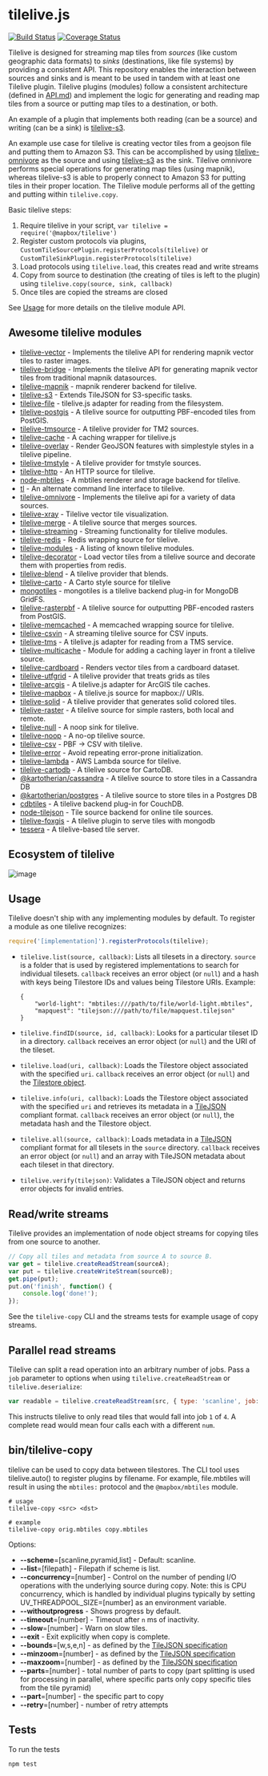 # tilelive.js

[![Build Status](https://travis-ci.org/mapbox/tilelive.svg?branch=master)](https://travis-ci.org/mapbox/tilelive)
[![Coverage Status](https://coveralls.io/repos/github/mapbox/tilelive/badge.svg?branch=master)](https://coveralls.io/github/mapbox/tilelive?branch=master)

Tilelive is designed for streaming map tiles from _sources_ (like custom geographic data formats) to _sinks_ (destinations, like file systems) by providing a consistent API. This repository enables the interaction between sources and sinks and is meant to be used in tandem with at least one Tilelive plugin. Tilelive plugins (modules) follow a consistent architecture (defined in [API.md](https://github.com/mapbox/tilelive/blob/master/API.md)) and implement the logic for generating and reading map tiles from a source or putting map tiles to a destination, or both.

An example of a plugin that implements both reading (can be a source) and writing (can be a sink) is [tilelive-s3](https://github.com/mapbox/tilelive-s3).

An example use case for tilelive is creating vector tiles from a geojson file and putting them to Amazon S3. This can be accomplished by using [tilelive-omnivore](https://github.com/mapbox/tilelive-omnivore) as the source and using [tilelive-s3](https://github.com/mapbox/tilelive-s3) as the sink. Tilelive omnivore performs special operations for generating map tiles (using mapnik), whereas tilelive-s3 is able to properly connect to Amazon S3 for putting tiles in their proper location. The Tilelive module performs all of the getting and putting within `tilelive.copy`.

Basic tilelive steps:

1. Require tilelive in your script, `var tilelive = require('@mapbox/tilelive')`
1. Register custom protocols via plugins, `CustomTileSourcePlugin.registerProtocols(tilelive)` or `CustomTileSinkPlugin.registerProtocols(tilelive)`
1. Load protocols using `tilelive.load`, this creates read and write streams
1. Copy from source to destination (the creating of tiles is left to the plugin) using `tilelive.copy(source, sink, callback)`
1. Once tiles are copied the streams are closed

See [Usage](#Usage) for more details on the tilelive module API.

## Awesome tilelive modules

- [tilelive-vector](https://github.com/mapbox/tilelive-vector) - Implements the tilelive API for rendering mapnik vector tiles to raster images.
- [tilelive-bridge](https://github.com/mapbox/tilelive-bridge) - Implements the tilelive API for generating mapnik vector tiles from traditional mapnik datasources.
- [tilelive-mapnik](https://github.com/mapbox/tilelive-mapnik) - mapnik renderer backend for tilelive.
- [tilelive-s3](https://github.com/mapbox/tilelive-s3) - Extends TileJSON for S3-specific tasks.
- [tilelive-file](https://github.com/mapbox/tilelive-file) - tilelive.js adapter for reading from the filesystem.
- [tilelive-postgis](https://github.com/stepankuzmin/tilelive-postgis) - A tilelive source for outputting PBF-encoded tiles from PostGIS.
- [tilelive-tmsource](https://github.com/mojodna/tilelive-tmsource) - A tilelive provider for TM2 sources.
- [tilelive-cache](https://github.com/mojodna/tilelive-cache) - A caching wrapper for tilelive.js
- [tilelive-overlay](https://github.com/mapbox/tilelive-overlay) - Render GeoJSON features with simplestyle styles in a tilelive pipeline.
- [tilelive-tmstyle](https://github.com/mojodna/tilelive-tmstyle) - A tilelive provider for tmstyle sources.
- [tilelive-http](https://github.com/mojodna/tilelive-http) - An HTTP source for tilelive.
- [node-mbtiles](https://github.com/mapbox/node-mbtiles) - A mbtiles renderer and storage backend for tilelive.
- [tl](https://github.com/mojodna/tl) - An alternate command line interface to tilelive.
- [tilelive-omnivore](https://github.com/mapbox/tilelive-omnivore) - Implements the tilelive api for a variety of data sources.
- [tilelive-xray](https://github.com/mojodna/tilelive-xray) - Tilelive vector tile visualization.
- [tilelive-merge](https://github.com/mojodna/tilelive-merge) - A tilelive source that merges sources.
- [tilelive-streaming](https://github.com/mojodna/tilelive-streaming) - Streaming functionality for tilelive modules.
- [tilelive-redis](https://github.com/mapbox/tilelive-redis) - Redis wrapping source for tilelive.
- [tilelive-modules](https://github.com/mojodna/tilelive-modules) - A listing of known tilelive modules.
- [tilelive-decorator](https://github.com/mapbox/tilelive-decorator) - Load vector tiles from a tilelive source and decorate them with properties from redis.
- [tilelive-blend](https://github.com/mojodna/tilelive-blend) - A tilelive provider that blends.
- [tilelive-carto](https://github.com/mojodna/tilelive-carto) - A Carto style source for tilelive
- [mongotiles](https://github.com/vsivsi/mongotiles) - mongotiles is a tilelive backend plug-in for MongoDB GridFS.
- [tilelive-rasterpbf](https://github.com/mojodna/tilelive-rasterpbf) - A tilelive source for outputting PBF-encoded rasters from PostGIS.
- [tilelive-memcached](https://github.com/mapbox/tilelive-memcached) - A memcached wrapping source for tilelive.
- [tilelive-csvin](https://github.com/mojodna/tilelive-csvin) - A streaming tilelive source for CSV inputs.
- [tilelive-tms](https://github.com/oscarfonts/tilelive-tms) - A tilelive.js adapter for reading from a TMS service.
- [tilelive-multicache](https://github.com/mapbox/tilelive-multicache) - Module for adding a caching layer in front a tilelive source.
- [tilelive-cardboard](https://github.com/mapbox/tilelive-cardboard) - Renders vector tiles from a cardboard dataset.
- [tilelive-utfgrid](https://github.com/mojodna/tilelive-utfgrid) - A tilelive provider that treats grids as tiles
- [tilelive-arcgis](https://github.com/FuZhenn/tilelive-arcgis) - A tilelive.js adapter for ArcGIS tile caches.
- [tilelive-mapbox](https://github.com/mojodna/tilelive-mapbox) - A tilelive.js source for mapbox:// URIs.
- [tilelive-solid](https://github.com/mojodna/tilelive-solid) - A tilelive provider that generates solid colored tiles.
- [tilelive-raster](https://github.com/mojodna/tilelive-raster) - A tilelive source for simple rasters, both local and remote.
- [tilelive-null](https://github.com/mojodna/tilelive-null) - A noop sink for tilelive.
- [tilelive-noop](https://github.com/mapbox/tilelive-noop) - A no-op tilelive source.
- [tilelive-csv](https://github.com/mojodna/tilelive-csv) - PBF → CSV with tilelive.
- [tilelive-error](https://github.com/mojodna/tilelive-error) - Avoid repeating error-prone initialization.
- [tilelive-lambda](https://github.com/mojodna/tilelive-lambda) - AWS Lambda source for tilelive.
- [tilelive-cartodb](https://github.com/mojodna/tilelive-cartodb) - A tilelive source for CartoDB.
- [@kartotherian/cassandra](https://github.com/kartotherian/cassandra) - A tilelive source to store tiles in a Cassandra DB
- [@kartotherian/postgres](https://github.com/kartotherian/postgres) - A tilelive source to store tiles in a Postgres DB
- [cdbtiles](https://github.com/vsivsi/cdbtiles) - A tilelive backend plug-in for CouchDB.
- [node-tilejson](https://github.com/mapbox/node-tilejson) - Tile source backend for online tile sources.
- [tilelive-foxgis](https://github.com/FoxGIS/tilelive-foxgis) - A tilelive plugin to serve tiles with mongodb
- [tessera](https://github.com/mojodna/tessera) - A tilelive-based tile server.

## Ecosystem of tilelive
![image](https://cloud.githubusercontent.com/assets/1522494/16645056/a8f8fff2-4453-11e6-8ba7-b9aff033f2cd.png)

## Usage

Tilelive doesn't ship with any implementing modules by default. To register a module as one tilelive recognizes:

```javascript
require('[implementation]').registerProtocols(tilelive);
```

* `tilelive.list(source, callback)`: Lists all tilesets in a directory. `source` is a folder that is used by registered implementations to search for individual tilesets. `callback` receives an error object (or `null`) and a hash with keys being Tilestore IDs and values being Tilestore URIs. Example:

      {
          "world-light": "mbtiles:///path/to/file/world-light.mbtiles",
          "mapquest": "tilejson:///path/to/file/mapquest.tilejson"
      }

* `tilelive.findID(source, id, callback)`: Looks for a particular tileset ID in a directory. `callback` receives an error object (or `null`) and the URI of the tileset.

* `tilelive.load(uri, callback)`: Loads the Tilestore object associated with the specified `uri`. `callback` receives an error object (or `null`) and the [Tilestore object](API.md).

* `tilelive.info(uri, callback)`: Loads the Tilestore object associated with the specified `uri` and retrieves its metadata in a [TileJSON](http://github.com/mapbox/tilejson-spec) compliant format. `callback` receives an error object (or `null`), the metadata hash and the Tilestore object.

* `tilelive.all(source, callback)`: Loads metadata in a [TileJSON](http://github.com/mapbox/tilejson-spec) compliant format for all tilesets in the `source` directory. `callback` receives an error object (or `null`) and an array with TileJSON metadata about each tileset in that directory.

* `tilelive.verify(tilejson)`: Validates a TileJSON object and returns error objects for invalid entries.

## Read/write streams

Tilelive provides an implementation of node object streams for copying tiles from one source to another.

```javascript
// Copy all tiles and metadata from source A to source B.
var get = tilelive.createReadStream(sourceA);
var put = tilelive.createWriteStream(sourceB);
get.pipe(put);
put.on('finish', function() {
    console.log('done!');
});
```

See the `tilelive-copy` CLI and the streams tests for example usage of copy streams.

## Parallel read streams

Tilelive can split a read operation into an arbitrary number of jobs. Pass a `job` parameter to options when using `tilelive.createReadStream` or `tilelive.deserialize`:

```javascript
var readable = tilelive.createReadStream(src, { type: 'scanline', job: { total: 4, num: 1 } });
```

This instructs tilelive to only read tiles that would fall into job `1` of `4`. A complete read would mean four calls each with a different `num`.

## bin/tilelive-copy

tilelive can be used to copy data between tilestores. The CLI tool uses tilelive.auto() to register plugins by filename. For example, file.mbtiles will result in using the `mbtiles:` protocol and the `@mapbox/mbtiles` module.

```shell
# usage
tilelive-copy <src> <dst>

# example
tilelive-copy orig.mbtiles copy.mbtiles
```

Options:

* **--scheme**=[scanline,pyramid,list] - Default: scanline.
* **--list**=[filepath] - Filepath if scheme is list.
* **--concurrency**=[number] - Control on the number of pending I/O operations with the underlying source during copy. Note: this is  CPU concurrency, which is handled by individual plugins typically by setting UV_THREADPOOL_SIZE=[number] as an environment variable.
* **--withoutprogress** - Shows progress by default.
* **--timeout**=[number] - Timeout after `n` ms of inactivity.
* **--slow**=[number] - Warn on slow tiles.
* **--exit** - Exit explicitly when copy is complete.
* **--bounds**=[w,s,e,n] - as defined by the [TileJSON specification](https://github.com/mapbox/tilejson-spec)
* **--minzoom**=[number] - as defined by the [TileJSON specification](https://github.com/mapbox/tilejson-spec)
* **--maxzoom**=[number] - as defined by the [TileJSON specification](https://github.com/mapbox/tilejson-spec)
* **--parts**=[number] - total number of parts to copy (part splitting is used for processing in parallel, where specific parts only copy specific tiles from the tile pyramid)
* **--part**=[number] - the specific part to copy
* **--retry**=[number] - number of retry attempts

## Tests

To run the tests

    npm test
